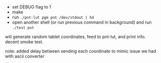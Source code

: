 - set DEBUG flag to 1
- make
- run `./pnt-lut pgm pnt /dev/stdout | hd`
- open another shell (or run previous command in background) and run `./test
  pnt`

will generate random tablet coordinates, feed to pnt-lut, and print info.
decent smoke test.

note: added delay between sending each coordinate to mimic issue we had with
ascii converter

